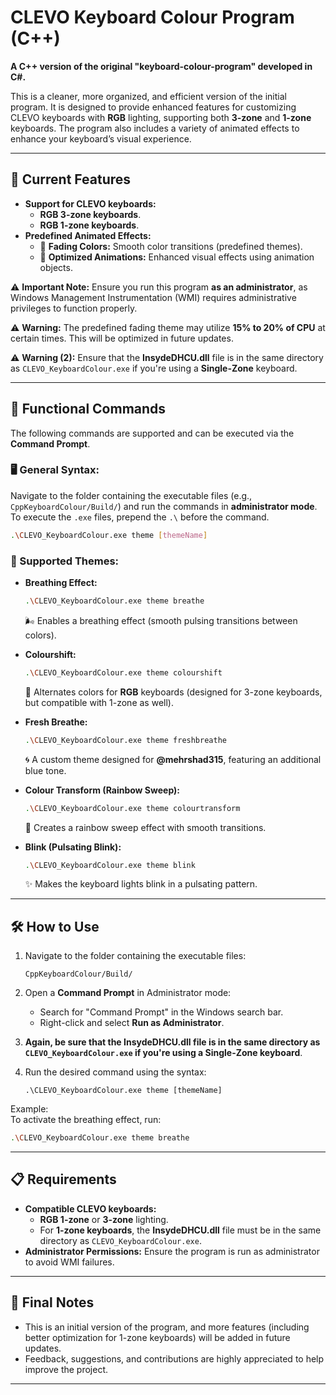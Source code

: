# CLEVO Keyboard Colour Program (C++)

**A C++ version of the original "keyboard-colour-program" developed in C#.**

This is a cleaner, more organized, and efficient version of the initial program. It is designed to provide enhanced features for customizing CLEVO keyboards with **RGB** lighting, supporting both **3-zone** and **1-zone** keyboards. The program also includes a variety of animated effects to enhance your keyboard’s visual experience.

---

## 🎨 Current Features

- **Support for CLEVO keyboards:**
  - **RGB 3-zone keyboards**.
  - **RGB 1-zone keyboards**.
- **Predefined Animated Effects:**
  - 🌈 **Fading Colors:** Smooth color transitions (predefined themes).
  - 🎥 **Optimized Animations:** Enhanced visual effects using animation objects.

⚠️ **Important Note:** Ensure you run this program **as an administrator**, as Windows Management Instrumentation (WMI) requires administrative privileges to function properly.

⚠️ **Warning:** The predefined fading theme may utilize **15% to 20% of CPU** at certain times. This will be optimized in future updates.

⚠️ **Warning (2):** Ensure that the **InsydeDHCU.dll** file is in the same directory as `CLEVO_KeyboardColour.exe` if you're using a **Single-Zone** keyboard.

---

## 🔧 Functional Commands

The following commands are supported and can be executed via the **Command Prompt**.

### 🖥️ General Syntax:
Navigate to the folder containing the executable files (e.g., `CppKeyboardColour/Build/`) and run the commands in **administrator mode**. To execute the `.exe` files, prepend the `.\` before the command.

```bash
.\CLEVO_KeyboardColour.exe theme [themeName]
```

### 🎨 Supported Themes:
- **Breathing Effect:**  
  ```bash
  .\CLEVO_KeyboardColour.exe theme breathe
  ```
  🌬️ Enables a breathing effect (smooth pulsing transitions between colors).

- **Colourshift:**  
  ```bash
  .\CLEVO_KeyboardColour.exe theme colourshift
  ```
  🔄 Alternates colors for **RGB** keyboards (designed for 3-zone keyboards, but compatible with 1-zone as well).

- **Fresh Breathe:**  
  ```bash
  .\CLEVO_KeyboardColour.exe theme freshbreathe
  ```
  🌀 A custom theme designed for **@mehrshad315**, featuring an additional blue tone.

- **Colour Transform (Rainbow Sweep):**  
  ```bash
  .\CLEVO_KeyboardColour.exe theme colourtransform
  ```
  🌈 Creates a rainbow sweep effect with smooth transitions.

- **Blink (Pulsating Blink):**  
  ```bash
  .\CLEVO_KeyboardColour.exe theme blink
  ```
  ✨ Makes the keyboard lights blink in a pulsating pattern.

---

## 🛠️ How to Use

1. Navigate to the folder containing the executable files:
   ```
   CppKeyboardColour/Build/
   ```

2. Open a **Command Prompt** in Administrator mode:
   - Search for "Command Prompt" in the Windows search bar.
   - Right-click and select **Run as Administrator**.

3. **Again, be sure that the **InsydeDHCU.dll** file is in the same directory as `CLEVO_KeyboardColour.exe` if you're using a **Single-Zone** keyboard**.

4. Run the desired command using the syntax:
   ```
   .\CLEVO_KeyboardColour.exe theme [themeName]
   ```

Example:  
To activate the breathing effect, run:
```bash
.\CLEVO_KeyboardColour.exe theme breathe
```

---

## 📋 Requirements

- **Compatible CLEVO keyboards:**
  - **RGB 1-zone** or **3-zone** lighting.
  - For **1-zone keyboards**, the **InsydeDHCU.dll** file must be in the same directory as `CLEVO_KeyboardColour.exe`.
- **Administrator Permissions:** Ensure the program is run as administrator to avoid WMI failures.

---

## 📌 Final Notes

- This is an initial version of the program, and more features (including better optimization for 1-zone keyboards) will be added in future updates.
- Feedback, suggestions, and contributions are highly appreciated to help improve the project.

---
